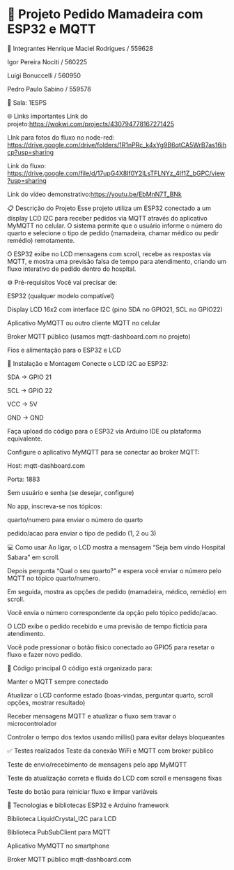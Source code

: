 # 🍼 Projeto Pedido Mamadeira com ESP32 e MQTT
👥 Integrantes
Henrique Maciel Rodrigues / 559628

Igor Pereira Nociti / 560225

Luigi Bonuccelli / 560950

Pedro Paulo Sabino / 559578


🏫 Sala: 1ESPS

🌐 Links importantes
Link do projeto:https://wokwi.com/projects/430794778167271425

LInk para fotos do fluxo no node-red: https://drive.google.com/drive/folders/1R1nPRc_k4xYg9B6qtCA5WrB7as16ihcp?usp=sharing

Link do fluxo: https://drive.google.com/file/d/17upG4X8If0Y2ILsTFLNYz_4If1Z_bGPC/view?usp=sharing

Link do vídeo demonstrativo:https://youtu.be/EbMnN7T_BNk

📋 Descrição do Projeto
Esse projeto utiliza um ESP32 conectado a um display LCD I2C para receber pedidos via MQTT através do aplicativo MyMQTT no celular. O sistema permite que o usuário informe o número do quarto e selecione o tipo de pedido (mamadeira, chamar médico ou pedir remédio) remotamente.

O ESP32 exibe no LCD mensagens com scroll, recebe as respostas via MQTT, e mostra uma previsão falsa de tempo para atendimento, criando um fluxo interativo de pedido dentro do hospital.

⚙️ Pré-requisitos
Você vai precisar de:

ESP32 (qualquer modelo compatível)

Display LCD 16x2 com interface I2C (pino SDA no GPIO21, SCL no GPIO22)

Aplicativo MyMQTT ou outro cliente MQTT no celular

Broker MQTT público (usamos mqtt-dashboard.com no projeto)

Fios e alimentação para o ESP32 e LCD

🔧 Instalação e Montagem
Conecte o LCD I2C ao ESP32:

SDA → GPIO 21

SCL → GPIO 22

VCC → 5V

GND → GND

Faça upload do código para o ESP32 via Arduino IDE ou plataforma equivalente.

Configure o aplicativo MyMQTT para se conectar ao broker MQTT:

Host: mqtt-dashboard.com

Porta: 1883

Sem usuário e senha (se desejar, configure)

No app, inscreva-se nos tópicos:

quarto/numero para enviar o número do quarto

pedido/acao para enviar o tipo de pedido (1, 2 ou 3)

💻 Como usar
Ao ligar, o LCD mostra a mensagem “Seja bem vindo Hospital Sabara” em scroll.

Depois pergunta “Qual o seu quarto?” e espera você enviar o número pelo MQTT no tópico quarto/numero.

Em seguida, mostra as opções de pedido (mamadeira, médico, remédio) em scroll.

Você envia o número correspondente da opção pelo tópico pedido/acao.

O LCD exibe o pedido recebido e uma previsão de tempo fictícia para atendimento.

Você pode pressionar o botão físico conectado ao GPIO5 para resetar o fluxo e fazer novo pedido.

📖 Código principal
O código está organizado para:

Manter o MQTT sempre conectado

Atualizar o LCD conforme estado (boas-vindas, perguntar quarto, scroll opções, mostrar resultado)

Receber mensagens MQTT e atualizar o fluxo sem travar o microcontrolador

Controlar o tempo dos textos usando millis() para evitar delays bloqueantes

✅ Testes realizados
Teste da conexão WiFi e MQTT com broker público

Teste de envio/recebimento de mensagens pelo app MyMQTT

Teste da atualização correta e fluida do LCD com scroll e mensagens fixas

Teste do botão para reiniciar fluxo e limpar variáveis

🧰 Tecnologias e bibliotecas
ESP32 e Arduino framework

Biblioteca LiquidCrystal_I2C para LCD

Biblioteca PubSubClient para MQTT

Aplicativo MyMQTT no smartphone

Broker MQTT público mqtt-dashboard.com
